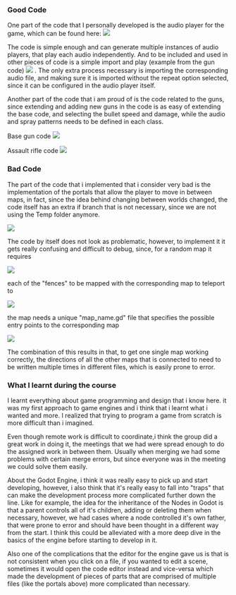 ### Good Code
One part of the code that I personally developed is the audio player for the game, which can be found here:
![](https://github.com/sindre0830/YAZG/blob/main/Reports/Images/martin_audioPlayer.png?raw=true)

The code is simple enough and can generate multiple instances of audio players, that play each audio independently. And to be included and used in other pieces of code is a simple import and play (example from the gun code)
![](https://github.com/sindre0830/YAZG/blob/main/Reports/Images/martin_GunAudio.png?raw=true)
. The only extra process necessary is importing the corresponding audio file, and making sure it is imported without the repeat option selected, since it can be configured in the audio player itself.


Another part of the code that i am proud of is the code related to the guns, since extending and adding new guns in the code is as easy of extending the base code, and selecting the bullet speed and damage, while the audio and spray patterns needs to be defined in each class.

Base gun code
![](https://github.com/sindre0830/YAZG/blob/main/Reports/Images/martin_BaseGun.png?raw=true)

Assault rifle code
![](https://github.com/sindre0830/YAZG/blob/main/Reports/Images/martin_AssaultRifle.png?raw=true)

### Bad Code
The part of the code that i implemented that i consider very bad is the implementation of the portals that allow the player to move in between maps, in fact, since the idea behind changing between worlds changed, the code itself has an extra if branch that is not necessary, since we are not using the Temp folder anymore.

![](https://github.com/sindre0830/YAZG/blob/main/Reports/Images/martin_portal.png?raw=true)

The code by itself does not look as problematic, however, to implement it it gets really confusing and difficult to debug, since, for a random map it requires

![](https://github.com/sindre0830/YAZG/blob/main/Reports/Images/martin_map.png?raw=true)

each of the "fences" to be mapped with the corresponding map to teleport to

![](https://github.com/sindre0830/YAZG/blob/main/Reports/Images/martin_fence.png?raw=true)

the map needs a unique "map_name.gd" file that specifies the possible entry points to the corresponding map

![](https://github.com/sindre0830/YAZG/blob/main/Reports/Images/martin_mapCode.png?raw=true)

The combination of this results in that, to get one single map working correctly, the directions of all the other maps that is connected to need to be written multiple times in different files, which is easily prone to error.
### What I learnt during the course
I learnt everything about game programming and design that i know here. it was my first approach to game engines and i think that i learnt what i wanted and more. I realized that trying to program a game from scratch is more difficult than i imagined.

Even though remote work is difficult to coordinate,i think the group did a great work in doing it, the meetings that we had were spread enough to do the assigned work in between them. Usually when merging we had some problems with certain merge errors, but since everyone was in the meeting we could solve them easily.

About the Godot Engine, i think it was really easy to pick up and start developing, however, i also think that it's really easy to fall into "traps" that can make the development process more complicated further down the line. Like for example, the idea for the inheritance of the Nodes in Godot is that a parent controls all of it's children, adding or deleting them when necessary, however, we had cases where a node controlled it's own father, that were prone to error and should have been thought in a different way from the start. I think this could be alleviated with a more deep dive in the basics of the engine before starting to develop in it.

Also one of the complications that the editor for the engine gave us is that is not consistent when you click on a file, if you wanted to edit a scene, sometimes it would open the code editor instead and vice-versa which made the development of pieces of parts that are comprised of multiple files (like the portals above) more complicated than necessary.